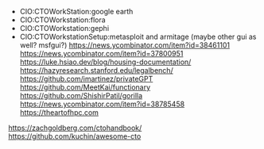 - CIO:CTOWorkStation:google earth
- CIO:CTOWorkstation:flora
- CIO:CTOWorkstation:gephi
- CIO:CTOWorkstationSetup:metasploit and armitage (maybe other gui as well? msfgui?)
<https://news.ycombinator.com/item?id=38461101>
<https://news.ycombinator.com/item?id=37800951>
<https://luke.hsiao.dev/blog/housing-documentation/>
<https://hazyresearch.stanford.edu/legalbench/>
<https://github.com/imartinez/privateGPT>
<https://github.com/MeetKai/functionary>
<https://github.com/ShishirPatil/gorilla>
<https://news.ycombinator.com/item?id=38785458>
<https://theartofhpc.com>

<https://zachgoldberg.com/ctohandbook/>
<https://github.com/kuchin/awesome-cto>